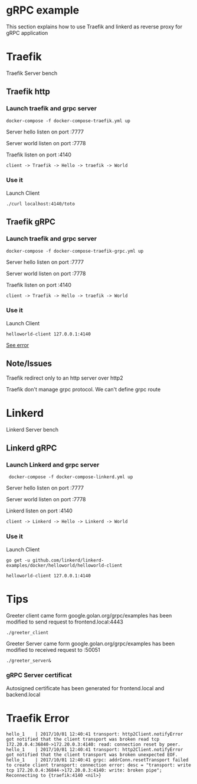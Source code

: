 # gRPC example

This section explains how to use Traefik and linkerd as reverse proxy for gRPC application 

# Traefik

 Traefik Server bench

## Traefik http 

### Launch traefik and grpc server

```
docker-compose -f docker-compose-traefik.yml up
```

Server hello listen on port :7777

Server world listen on port :7778

Traefik listen on port :4140

```
client -> Traefik -> Hello -> traefik -> World
```

### Use it 

Launch Client

```
./curl localhost:4140/toto
```

## Traefik gRPC

### Launch traefik and grpc server

```
docker-compose -f docker-compose-traefik-grpc.yml up
```

Server hello listen on port :7777

Server world listen on port :7778

Traefik listen on port :4140

```
client -> Traefik -> Hello -> traefik -> World
```

### Use it 

Launch Client

```
helloworld-client 127.0.0.1:4140
```

[See error](#Traefik-Error)

## Note/Issues

Traefik redirect only to an http server over http2

Traefik don't manage grpc protocol. We can't define grpc route

# Linkerd

Linkerd Server bench 

## Linkerd gRPC

### Launch Linkerd and grpc server

```
 docker-compose -f docker-compose-linkerd.yml up
 ```

Server hello listen on port :7777

Server world listen on port :7778

Linkerd listen on port :4140 

```
client -> Linkerd -> Hello -> Linkerd -> World
```

### Use it 

Launch Client

```
go get -u github.com/linkerd/linkerd-examples/docker/helloworld/helloworld-client
```

```
helloworld-client 127.0.0.1:4140
```

# Tips

Greeter client came form google.golan.org/grpc/examples has been modified to send request to frontend.local:4443

```
./greeter_client
```

Greeter Server came form google.golan.org/grpc/examples has been modified to received request to :50051

```
./greeter_server&
```

### gRPC Server certificat

Autosigned certificate has been generated for frontend.local and backend.local

# Traefik Error

```
hello_1    | 2017/10/01 12:40:41 transport: http2Client.notifyError got notified that the client transport was broken read tcp 172.20.0.4:36840->172.20.0.3:4140: read: connection reset by peer.
hello_1    | 2017/10/01 12:40:41 transport: http2Client.notifyError got notified that the client transport was broken unexpected EOF.
hello_1    | 2017/10/01 12:40:41 grpc: addrConn.resetTransport failed to create client transport: connection error: desc = "transport: write tcp 172.20.0.4:36844->172.20.0.3:4140: write: broken pipe"; Reconnecting to {traefik:4140 <nil>}
```





